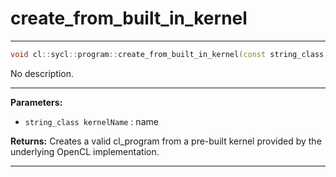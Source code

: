 # create_from_built_in_kernel

---

```cpp
void cl::sycl::program::create_from_built_in_kernel(const string_class &kernelName)
```


No description.


---
**Parameters:**

 - `string_class kernelName`
: name 

**Returns:** Creates a valid cl_program from a pre-built kernel provided by the underlying OpenCL implementation. 

---
